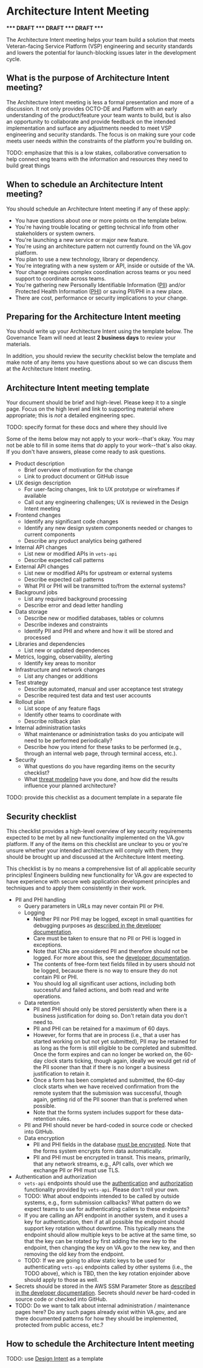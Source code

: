 # Architecture Intent Meeting

__*** DRAFT *** DRAFT *** DRAFT ***__

The Architecture Intent meeting helps your team build a solution that meets Veteran-facing Service Platform (VSP) engineering and security standards and lowers the potential for launch-blocking issues later in the development cycle.

## What is the purpose of Architecture Intent meeting?

The Architecture Intent meeting is less a formal presentation and more of a discussion.  It not only provides OCTO-DE and Platform with an early understanding of the product/feature your team wants to build, but is also an opportunity to collaborate and provide feedback on the intended implementation and surface any adjustments needed to meet VSP engineering and security standards. The focus is on making sure your code meets user needs within the constraints of the platform you're building on.

TODO: emphasize that this is a low stakes, collaborative conversation to help connect eng teams with the information and resources they need to build great things

## When to schedule an Architecture Intent meeting?

You should schedule an Architecture Intent meeting if any of these apply:

- You have questions about one or more points on the template below.
- You're having trouble locating or getting technical info from other stakeholders or system owners.
- You're launching a new service or major new feature.
- You're using an architecture pattern not currently found on the VA.gov platform.
- You plan to use a new technology, library or dependency.
- You're integrating with a new system or API, inside or outside of the VA.
- Your change requires complex coordination across teams or you need support to coordinate across teams.
- You're gathering new Personally Identifiable Information ([PII]) and/or Protected Health Information ([PHI]) or saving PII/PHI in a new place.
- There are cost, performance or security implications to your change.

## Preparing for the Architecture Intent meeting

You should write up your Architecture Intent using the template below.  The Governance Team will need at least **2 business days** to review your materials.

In addition, you should review the security checklist below the template and make note of any items you have questions about so we can discuss them at the Architecture Intent meeting.

## Architecture Intent meeting template

Your document should be brief and high-level.  Please keep it to a single page.  Focus on the high level and link to supporting material where appropriate; this is _not_ a detailed engineering spec.

TODO: specify format for these docs and where they should live

Some of the items below may not apply to your work--that's okay.  You may not be able to fill in some items that _do_ apply to your work--that's also okay.  If you don't have answers, please come ready to ask questions.

- Product description
    + Brief overview of motivation for the change
    + Link to product document or GitHub issue
- UX design description
    + For user-facing changes, link to UX prototype or wireframes if available
    + Call out any engineering challenges; UX is reviewed in the Design Intent meeting
- Frontend changes
    + Identify any significant code changes
    + Identify any new design system components needed or changes to current components
    + Describe any product analytics being gathered
- Internal API changes
    + List new or modified APIs in `vets-api`
    + Describe expected call patterns
- External API changes
    + List new or modified APIs for upstream or external systems
    + Describe expected call patterns
	+ What PII or PHI will be transmitted to/from the external systems?
- Background jobs
    + List any required background processing
    + Describe error and dead letter handling
- Data storage
    + Describe new or modified databases, tables or columns
    + Describe indexes and constraints
    + Identify PII and PHI and where and how it will be stored and processed
- Libraries and dependencies
    + List new or updated dependences
- Metrics, logging, observability, alerting
    + Identify key areas to monitor
- Infrastructure and network changes
    + List any changes or additions
- Test strategy
    + Describe automated, manual and user acceptance test strategy
    + Describe required test data and test user accounts
- Rollout plan
    + List scope of any feature flags
    + Identify other teams to coordinate with
    + Describe rollback plan
- Internal administration tasks
	+ What maintenance or administration tasks do you anticipate will need to be performed periodically?
	+ Describe how you intend for these tasks to be performed (e.g., through an internal web page, through terminal access, etc.).
- Security
	+ What questions do you have regarding items on the security checklist?
	+ What [threat modeling][threats] have you done, and how did the results influence your planned architecture?

TODO: provide this checklist as a document template in a separate file

## Security checklist

This checklist provides a high-level overview of key security requirements expected to be met by all new functionality implemented on the VA.gov platform. If any of the items on this checklist are unclear to you or you're unsure whether your intended architecture will comply with them, they should be brought up and discussed at the Architecture Intent meeting.

This checklist is by no means a comprehensive list of all applicable security principles! Engineers building new functionality for VA.gov are expected to have experience with secure web application development principles and techniques and to apply them consistently in their work.

- PII and PHI handling
    + Query parameters in URLs may never contain PII or PHI.
    + Logging
        * Neither PII nor PHI may be logged, except in small quantities for debugging purposes as [described in the developer documentation][PIL].
        * Care must be taken to ensure that no PII or PHI is logged in exceptions.
        * Note that ICNs are considered PII and therefore should not be logged. For more about this, see the [developer documentation][ICN].
        * The contents of free-form text fields filled in by users should not be logged, because there is no way to ensure they do not contain PII or PHI.
		* You should log all significant user actions, including both successful and failed actions, and both read and write operations.
    + Data retention
		* PII and PHI should only be stored persistently when there is a business justification for doing so. Don't retain data you don't need to.
		* PII and PHI can be retained for a maximum of 60 days.
		* However, for forms that are in process (i.e., that a user has started working on but not yet submitted), PII may be retained for as long as the form is still eligible to be completed and submitted. Once the form expires and can no longer be worked on, the 60-day clock starts ticking, though again, ideally we would get rid of the PII sooner than that if there is no longer a business justification to retain it.
		* Once a form has been completed and submitted, the 60-day clock starts when we have received confirmation from the remote system that the submission was successful, though again, getting rid of the PII sooner than that is preferred when possible.
		* Note that the forms system includes support for these data-retention rules.
	+ PII and PHI should never be hard-coded in source code or checked into GitHub.
    + Data encryption
		* PII and PHI fields in the database [must be encrypted][API-encryption]. Note that the forms system encrypts form data automatically.
		* PII and PHI must be encrypted in transit. This means, primarily, that any network streams, e.g., API calls, over which we exchange PII or PHI must use TLS.
- Authentication and authorization
	+ `vets-api` endpoints should use the [authentication][authn] and [authorization][authz] functionality provided by `vets-api`. Please don't roll your own.
	+ TODO: What about endpoints intended to be called by outside systems, e.g., form submission callbacks? What pattern do we expect teams to use for authenticating callers to these endpoints?
	+ If you are calling an API endpoint in another system, and it uses a key for authentication, then if at all possible the endpoint should support key rotation without downtime. This typically means the endpoint should allow multiple keys to be active at the same time, so that the key can be rotated by first adding the new key to the endpoint, then changing the key on VA.gov to the new key, and then removing the old key from the endpoint.
	+ TODO: If we are going to allow static keys to be used for authenticating `vets-api` endpoints called by other systems (i.e., the TODO above), which is TBD, then the key rotation enjoinder above should apply to those as well.
- Secrets should be stored in the AWS SSM Parameter Store as [described in the developer documentation][secrets]. Secrets should _never_ be hard-coded in source code or checked into GitHub.
- TODO: Do we want to talk about internal administration / maintenance pages here? Do any such pages already exist within VA.gov, and are there documented patterns for how they should be implemented, protected from public access, etc.?

## How to schedule the Architecture Intent meeting

TODO: use [Design Intent][DI] as a template

<!----------------------------------------------------------------------------->

[PII]: https://en.wikipedia.org/wiki/Personal_data
[PHI]: https://en.wikipedia.org/wiki/Protected_health_information
[threats]: https://cheatsheetseries.owasp.org/cheatsheets/Threat_Modeling_Cheat_Sheet.html
[PIL]: https://depo-platform-documentation.scrollhelp.site/developer-docs/personal-identifiable-information-pii-guidelines#PersonalIdentifiableInformation(PII)guidelines-PIIwiththePersonalInformationLog
[ICN]: https://depo-platform-documentation.scrollhelp.site/developer-docs/personal-identifiable-information-pii-guidelines#PersonalIdentifiableInformation(PII)guidelines-NotesandpoliciesregardingICNs
[API-encryption]: https://depo-platform-documentation.scrollhelp.site/developer-docs/data-encryption-in-vets-api
[authn]: https://depo-platform-documentation.scrollhelp.site/developer-docs/authentication
[authz]: https://depo-platform-documentation.scrollhelp.site/developer-docs/authorization
[secrets]: https://depo-platform-documentation.scrollhelp.site/developer-docs/store-a-secret-in-parameter-store
[DI]: https://depo-platform-documentation.scrollhelp.site/collaboration-cycle/design-intent
